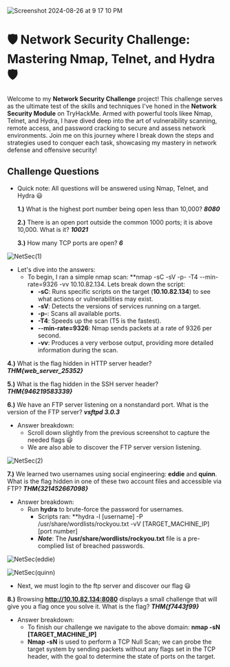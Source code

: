 
![Screenshot 2024-08-26 at 9 17 10 PM](https://github.com/user-attachments/assets/702e0914-70bb-46e1-8ef5-30402f27c1d2)

# 🛡️ Network Security Challenge: Mastering Nmap, Telnet, and Hydra 🛡️

Welcome to my **Network Security Challenge** project! This challenge serves as the ultimate test of the skills and techniques I've honed in the **Network Security Module** on TryHackMe. Armed with powerful tools likee Nmap, Telnet, and Hydra, I have dived deep into the art of vulnerability scanning, remote access, and password cracking to secure and assess network environments. Join me on this journey where I break down the steps and strategies used to conquer each task, showcasing my mastery in network defense and offensive security!

## **Challenge Questions**
- Quick note: All questions will be answered using Nmap, Telnet, and Hydra 😃

  **1.)** What is the highest port number being open less than 10,000? ***8080***
  
  **2.)** There is an open port outside the common 1000 ports; it is above 10,000. What is it? ***10021***
  
  **3.)** How many TCP ports are open? ***6***
  
![NetSec(1)](https://github.com/user-attachments/assets/00af5b58-a2dc-4ed5-878d-fd6e054d4250)


- Let's dive into the answers:
  - To begin, I ran a simple nmap scan: **nmap -sC -sV -p- -T4 --min-rate=9326 -vv 10.10.82.134. Lets break down the script:
    - **-sC**: Runs specific scripts on the target (**10.10.82.134**) to see what actions or vulnerabilities may exist.
    - **-sV**: Detects the versions of services running on a target.
    - **-p-**: Scans all available ports.
    - **-T4**: Speeds up the scan (T5 is the fastest).
    - **--min-rate=9326**: Nmap sends packets at a rate of 9326 per second.
    - **-vv**: Produces a very verbose output, providing more detailed information during the scan.

 **4.)** What is the flag hidden in HTTP server header? ***THM{web_server_25352}***
 
 **5.)** What is the flag hidden in the SSH server header? ***THM{946219583339}***

**6.)** We have an FTP server listening on a nonstandard port. What is the version of the FTP server? ***vsftpd 3.0.3***

- Answer breakdown:
  - Scroll down slightly from the previous screenshot to capture the needed flags 😃
  - We are also able to discover the FTP server version listening.

![NetSec(2)](https://github.com/user-attachments/assets/fc5a9031-e795-400a-a972-630de3c69198)

 
 **7.)** We learned two usernames using social engineering: **eddie** and **quinn**. What is the flag hidden in one of these two account files and accessible via 
         FTP? ***THM{321452667098}***
         
- Answer breakdown:
   - Run **hydra** to brute-force the password for usernames.
     - Scripts ran: **hydra -l [username] -P /usr/share/wordlists/rockyou.txt -vV [TARGET_MACHINE_IP] [port number]
     - ***Note***: The **/usr/share/wordlists/rockyou.txt** file is a pre-complied list of breached passwords.

![NetSec(eddie)](https://github.com/user-attachments/assets/95c8a649-e860-4d3e-9c71-ec9af659720c)

![NetSec(quinn)](https://github.com/user-attachments/assets/6611e4a5-93aa-4d8a-a8b0-518bdf9e016e)

- Next, we must login to the ftp server and discover our flag 😃

         
 **8.)** Browsing **http://10.10.82.134:8080** displays a small challenge that will give you a flag once you solve it. What is the flag? ***THM{f7443f99}***

 - Answer breakdown:
   - To finish our challenge we navigate to the above domain: **nmap -sN [TARGET_MACHINE_IP]**
   - **Nmap -sN** is used to perform a TCP Null Scan; we can probe the target system by sending packets without any flags set in the TCP header, with the goal to 
     determine the state of ports on the target.
